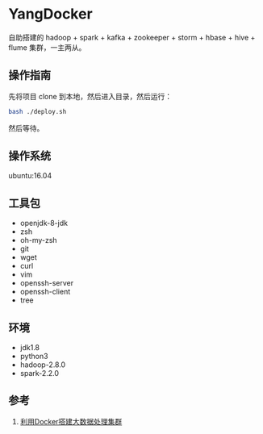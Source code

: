# YangDocker

自助搭建的 hadoop + spark + kafka + zookeeper + storm + hbase + hive + flume 集群，一主两从。

## 操作指南

先将项目 clone 到本地，然后进入目录，然后运行：

```bash
bash ./deploy.sh
```

然后等待。

## 操作系统

ubuntu:16.04
<!--docker pull ubuntu:16.04

docker run -ti --name master ubuntu:16.04 bash

docker run -ti --name slave1 --link source:master ubuntu:16.04 bash

docker run -ti --name slave2 --link source:master ubuntu:16.04 bash

docker run -ti --name master --hostname=Master ubuntu:16.04 bash -->

## 工具包

- openjdk-8-jdk
- zsh
- oh-my-zsh
- git
- wget
- curl
- vim
- openssh-server
- openssh-client
- tree

## 环境

- jdk1.8
- python3
- hadoop-2.8.0
- spark-2.2.0

## 参考

1. [利用Docker搭建大数据处理集群](https://blog.csdn.net/iigeoxiaoyang/article/details/53020066)
